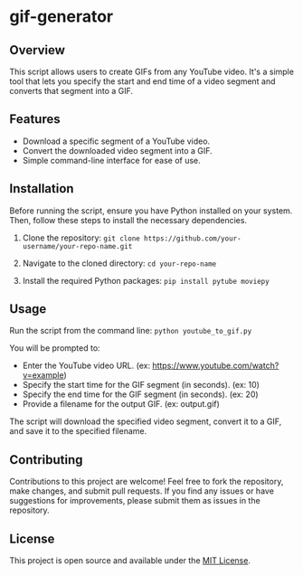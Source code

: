 # gif-generator


## Overview
This script allows users to create GIFs from any YouTube video. It's a simple tool that lets you specify the start and end time of a video segment and converts that segment into a GIF. 

## Features
- Download a specific segment of a YouTube video.
- Convert the downloaded video segment into a GIF.
- Simple command-line interface for ease of use.

## Installation
Before running the script, ensure you have Python installed on your system. Then, follow these steps to install the necessary dependencies.

1. Clone the repository:
`git clone https://github.com/your-username/your-repo-name.git`

2. Navigate to the cloned directory:
`cd your-repo-name`

3. Install the required Python packages:
`pip install pytube moviepy`


## Usage
Run the script from the command line:
`python youtube_to_gif.py`

You will be prompted to:
- Enter the YouTube video URL. (ex: https://www.youtube.com/watch?v=example)
- Specify the start time for the GIF segment (in seconds). (ex: 10)
- Specify the end time for the GIF segment (in seconds). (ex: 20)
- Provide a filename for the output GIF. (ex: output.gif)

The script will download the specified video segment, convert it to a GIF, and save it to the specified filename.

## Contributing
Contributions to this project are welcome! Feel free to fork the repository, make changes, and submit pull requests. If you find any issues or have suggestions for improvements, please submit them as issues in the repository.

## License
This project is open source and available under the [MIT License](LICENSE).
